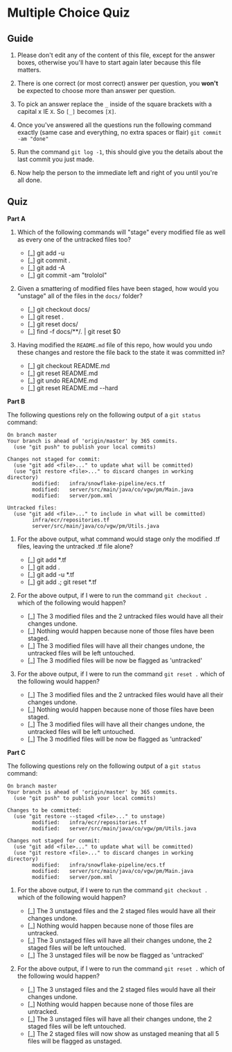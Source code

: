 # Multiple Choice Quiz

## Guide

1. Please don't edit any of the content of this file, except for the answer boxes, otherwise you'll have to start again later because this file matters.

2. There is one correct (or most correct) answer per question, you **won't** be expected to choose more than answer per question.

3. To pick an answer replace the `_` inside of the square brackets with a capital x IE `X`. So `[_]` becomes `[X]`.

4. Once you've answered all the questions run the following command exactly (same case and everything, no extra spaces or flair) `git commit -am "done"`

5. Run the command `git log -1`, this should give you the details about the last commit you just made.

6. Now help the person to the immediate left and right of you until you're all done.

## Quiz

**Part A**

1. Which of the following commands will "stage" every modified file as well as every one of the untracked files too?

   - [_] git add -u
   - [_] git commit .
   - [_] git add -A
   - [_] git commit -am "trololol"

2. Given a smattering of modified files have been staged, how would you "unstage" all of the files in the `docs/` folder?

   - [_] git checkout docs/
   - [_] git reset .
   - [_] git reset docs/
   - [_] find -f docs/**/*.* | git reset $0

3. Having modified the `README.md` file of this repo, how would you undo these changes and restore the file back to the state it was committed in?

   - [_] git checkout README.md
   - [_] git reset README.md
   - [_] git undo README.md
   - [_] git reset README.md --hard

**Part B**

The following questions rely on the following output of a `git status` command:

```
On branch master
Your branch is ahead of 'origin/master' by 365 commits.
  (use "git push" to publish your local commits)

Changes not staged for commit:
  (use "git add <file>..." to update what will be committed)
  (use "git restore <file>..." to discard changes in working directory)
        modified:   infra/snowflake-pipeline/ecs.tf
        modified:   server/src/main/java/co/vgw/pm/Main.java
        modified:   server/pom.xml

Untracked files:
  (use "git add <file>..." to include in what will be committed)
        infra/ecr/repositories.tf
        server/src/main/java/co/vgw/pm/Utils.java
```

1. For the above output, what command would stage only the modified .tf files, leaving the untracked .tf file alone?

   - [_] git add *.tf
   - [_] git add .
   - [_] git add -u *.tf
   - [_] git add .; git reset *.tf

2. For the above output, if I were to run the command `git checkout .` which of the following would happen?

   - [_] The 3 modified files and the 2 untracked files would have all their changes undone.
   - [_] Nothing would happen because none of those files have been staged.
   - [_] The 3 modified files will have all their changes undone, the untracked files will be left untouched.
   - [_] The 3 modified files will be now be flagged as 'untracked'

3. For the above output, if I were to run the command `git reset .` which of the following would happen?

   - [_] The 3 modified files and the 2 untracked files would have all their changes undone.
   - [_] Nothing would happen because none of those files have been staged.
   - [_] The 3 modified files will have all their changes undone, the untracked files will be left untouched.
   - [_] The 3 modified files will be now be flagged as 'untracked'

**Part C**

The following questions rely on the following output of a `git status` command:

```
On branch master
Your branch is ahead of 'origin/master' by 365 commits.
  (use "git push" to publish your local commits)

Changes to be committed:
  (use "git restore --staged <file>..." to unstage)
        modified:   infra/ecr/repositories.tf
        modified:   server/src/main/java/co/vgw/pm/Utils.java

Changes not staged for commit:
  (use "git add <file>..." to update what will be committed)
  (use "git restore <file>..." to discard changes in working directory)
        modified:   infra/snowflake-pipeline/ecs.tf
        modified:   server/src/main/java/co/vgw/pm/Main.java
        modified:   server/pom.xml
```

1. For the above output, if I were to run the command `git checkout .` which of the following would happen?

   - [_] The 3 unstaged files and the 2 staged files would have all their changes undone.
   - [_] Nothing would happen because none of those files are untracked.
   - [_] The 3 unstaged files will have all their changes undone, the 2 staged files will be left untouched.
   - [_] The 3 unstaged files will be now be flagged as 'untracked'

2. For the above output, if I were to run the command `git reset .` which of the following would happen?

   - [_] The 3 unstaged files and the 2 staged files would have all their changes undone.
   - [_] Nothing would happen because none of those files are untracked.
   - [_] The 3 unstaged files will have all their changes undone, the 2 staged files will be left untouched.
   - [_] The 2 staged files will now show as unstaged meaning that all 5 files will be flagged as unstaged.
